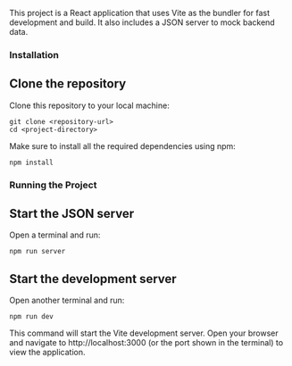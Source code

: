 This project is a React application that uses Vite as the bundler for fast development and build. It also includes a JSON server to mock backend data.

### Installation
## Clone the repository
Clone this repository to your local machine:

```
git clone <repository-url>
cd <project-directory>
```

Make sure to install all the required dependencies using npm:
```
npm install

```

### Running the Project
## Start the JSON server
Open a terminal and run:
```
npm run server

```

## Start the development server
Open another terminal and run:
```
npm run dev

```
This command will start the Vite development server. Open your browser and navigate to http://localhost:3000 (or the port shown in the terminal) to view the application.
